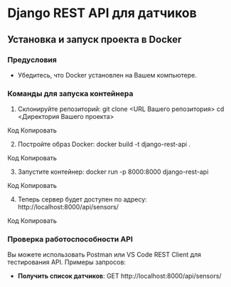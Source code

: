 # Django REST API для датчиков

## Установка и запуск проекта в Docker

### Предусловия

- Убедитесь, что Docker установлен на Вашем компьютере.

### Команды для запуска контейнера

1. Склонируйте репозиторий:
git clone <URL Вашего репозитория>
cd <Директория Вашего проекта>

Код
Копировать

2. Постройте образ Docker:
docker build -t django-rest-api .

Код
Копировать

3. Запустите контейнер:
docker run -p 8000:8000 django-rest-api

Код
Копировать

4. Теперь сервер будет доступен по адресу:
http://localhost:8000/api/sensors/

Код
Копировать

### Проверка работоспособности API

Вы можете использовать Postman или VS Code REST Client для тестирования API. Примеры запросов:

- **Получить список датчиков**:
GET http://localhost:8000/api/sensors/
